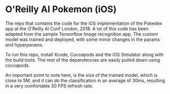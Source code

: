 # O'Reilly AI Pokemon (iOS)
The repo that contains the code for the iOS implementation of the Pokedex app at the O'Reilly AI Conf London, 2018. A lot of this code has been adapted from the sample Tensorflow Image recognition app. The custom model was trained and deployed, with some minor changes in the params and hyperparams.

To run this repo, install Xcode, Cocoapods and the iOS Simulator along with the build tools. The rest of the dependencies are easily pulled down using cocoapods.

An important point to note here, is the size of the trained model, which is close to 5M, and it can do the classification in an average of 30ms, resulting in a very comfortable 30 FPS refresh rate.
